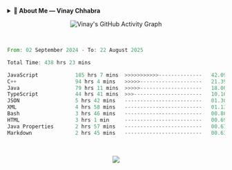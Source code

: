 <p align="center">
  <details>
    <summary><b>💫 About Me — Vinay Chhabra</b></summary>

  > 👋 Hi, I’m **Vinay Chhabra**  
  > A **DSA Enthusiast**, **Web Developer**, and **Competitive Programmer**  
  > Currently learning **Frontend System Design**, **Docker**, and **Kubernetes**  
  > Always **Learning and Growing** 🚀  

  ---

  ### 💬 Ask Me About:
  - Data Structures and Algorithms  
  - Competitive Programming  
  - Web Development  

  ---

  ### 📫 Reach Me:
  - 📧 [Chhabravinay549@gmail.com](mailto:Chhabravinay549@gmail.com)  
  - 💼 [LinkedIn](https://www.linkedin.com/in/vinay-chhabra-a377601a9/)  
  - 🐙 [GitHub](https://github.com/code-walker-23)  

  ---

  ### 📈 GitHub Stats
  ![Profile Views](https://img.shields.io/badge/Profile%20Views-1000-blue?style=flat-square)
  ![GitHub Followers](https://img.shields.io/github/followers/code-walker-23?style=flat-square&logo=github)

  </details>
</p>




<div align="center">
  
 ![Vinay's GitHub Activity Graph](https://github-readme-activity-graph.vercel.app/graph?username=code-walker-23&bg_color=0d1117&color=ffffff&line=ee2a7b&point=f0f0f0&area=true&hide_border=true)

<br>

</div>



<!--START_SECTION:waka-->

```rust
From: 02 September 2024 - To: 22 August 2025

Total Time: 438 hrs 23 mins

JavaScript            185 hrs 7 mins  >>>>>>>>>>>--------------   42.09 %
C++                   94 hrs 4 mins   >>>>>--------------------   21.39 %
Java                  79 hrs 11 mins  >>>>>--------------------   18.00 %
TypeScript            44 hrs 41 mins  >>>----------------------   10.16 %
JSON                  5 hrs 42 mins   -------------------------   01.30 %
XML                   4 hrs 58 mins   -------------------------   01.13 %
Bash                  3 hrs 46 mins   -------------------------   00.86 %
HTML                  3 hrs 1 min     -------------------------   00.69 %
Java Properties       2 hrs 57 mins   -------------------------   00.67 %
Markdown              2 hrs 45 mins   -------------------------   00.63 %
```

<!--END_SECTION:waka-->



<div align="center">
  
<br>

![](https://quotes-github-readme.vercel.app/api?type=horizontal&theme=gruvbox)

</div>
